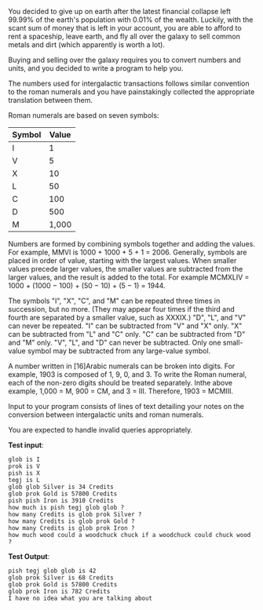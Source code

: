 You decided to give up on earth after the latest financial collapse left 99.99%
of the earth's
population with 0.01% of the wealth. Luckily, with the scant sum of money that
is left in your
account, you are able to afford to rent a spaceship, leave earth, and fly all
over the galaxy to sell
common metals and dirt (which apparently is worth a lot).

Buying and selling over the galaxy requires you to convert numbers and units,
and you decided
to write a program to help you.

The numbers used for intergalactic transactions follows similar convention to
the roman
numerals and you have painstakingly collected the appropriate translation
between them.

Roman numerals are based on seven symbols:

|Symbol | Value |
|-------|-------|
|I|1|
|V| 5|
|X| 10|
|L| 50|
|C| 100|
|D| 500|
|M| 1,000|

Numbers are formed by combining symbols together and adding the values. For
example, MMVI
is 1000 + 1000 + 5 + 1 = 2006. Generally, symbols are placed in order of value,
starting with the
largest values. When smaller values precede larger values, the smaller values
are subtracted
from the larger values, and the result is added to the total. For example
MCMXLIV = 1000 +
(1000 − 100) + (50 − 10) + (5 − 1) = 1944.

The symbols "I", "X", "C", and "M" can be repeated three times in succession,
but no more. (They
may appear four times if the third and fourth are separated by a smaller value,
such as XXXIX.)
"D", "L", and "V" can never be repeated.
"I" can be subtracted from "V" and "X" only. "X" can be subtracted from "L" and
"C" only. "C" can
be subtracted from "D" and "M" only. "V", "L", and "D" can never be subtracted.
Only one small-value symbol may be subtracted from any large-value symbol.

A number written in [16]Arabic numerals can be broken into digits. For example,
1903 is
composed of 1, 9, 0, and 3. To write the Roman numeral, each of the non-zero
digits should be
treated separately. Inthe above example, 1,000 = M, 900 = CM, and 3 = III.
Therefore, 1903 =
MCMIII.

Input to your program consists of lines of text detailing your notes on the
conversion between
intergalactic units and roman numerals.

You are expected to handle invalid queries appropriately.

__Test input__:  
```
glob is I  
prok is V  
pish is X  
tegj is L  
glob glob Silver is 34 Credits  
glob prok Gold is 57800 Credits  
pish pish Iron is 3910 Credits  
how much is pish tegj glob glob ?  
how many Credits is glob prok Silver ?  
how many Credits is glob prok Gold ?  
how many Credits is glob prok Iron ?  
how much wood could a woodchuck chuck if a woodchuck could chuck wood ?
```

__Test Output__:
```
pish tegj glob glob is 42  
glob prok Silver is 68 Credits  
glob prok Gold is 57800 Credits  
glob prok Iron is 782 Credits  
I have no idea what you are talking about
```
